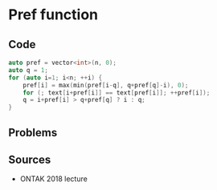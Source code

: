 # Pref function

## Code

```cpp
auto pref = vector<int>(n, 0);
auto q = 1;
for (auto i=1; i<n; ++i) {
	pref[i] = max(min(pref[i-q], q+pref[q]-i), 0);
	for (; text[i+pref[i]] == text[pref[i]]; ++pref[i]);
	q = i+pref[i] > q+pref[q] ? i : q;
}
```

## Problems

## Sources

- ONTAK 2018 lecture
